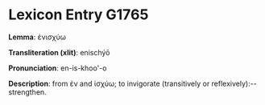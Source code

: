 # Lexicon Entry G1765

**Lemma**: ἐνισχύω

**Transliteration (xlit)**: enischýō

**Pronunciation**: en-is-khoo'-o

**Description**:
from ἐν and ἰσχύω; to invigorate (transitively or reflexively):--strengthen.
